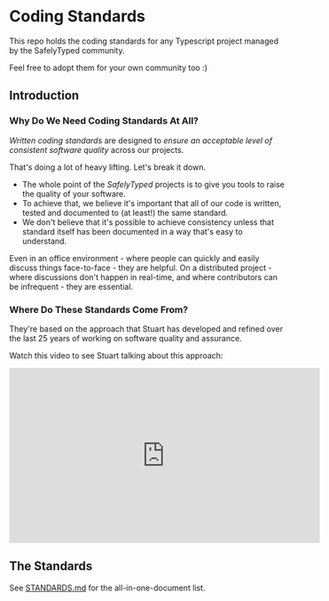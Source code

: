 # Coding Standards

This repo holds the coding standards for any Typescript project managed by the SafelyTyped community.

Feel free to adopt them for your own community too :)

## Introduction

### Why Do We Need Coding Standards At All?

_Written coding standards_ are designed to _ensure an acceptable level of consistent software quality_ across our projects.

That's doing a lot of heavy lifting. Let's break it down.

* The whole point of the _SafelyTyped_ projects is to give you tools to raise the quality of your software.
* To achieve that, we believe it's important that all of our code is written, tested and documented to (at least!) the same standard.
* We don't believe that it's possible to achieve consistency unless that standard itself has been documented in a way that's easy to understand.

Even in an office environment - where people can quickly and easily discuss things face-to-face - they are helpful. On a distributed project - where discussions don't happen in real-time, and where contributors can be infrequent - they are essential.

### Where Do These Standards Come From?

They're based on the approach that Stuart has developed and refined over the last 25 years of working on software quality and assurance.

Watch this video to see Stuart talking about this approach:

<iframe width="560" height="315" src="https://www.youtube.com/embed/bPTUmKc_F_g" frameborder="0" allow="accelerometer; autoplay; encrypted-media; gyroscope; picture-in-picture" allowfullscreen></iframe>

## The Standards

See [STANDARDS.md](STANDARDS.md) for the all-in-one-document list.